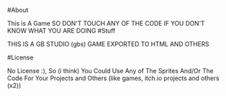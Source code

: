 #About

This is A Game SO DON'T TOUCH ANY OF THE CODE IF YOU DON'T KNOW WHAT YOU ARE DOING
#Stuff

THIS IS A GB STUDIO (gbs) GAME EXPORTED TO HTML AND OTHERS

#License

No License :), So (i think) You Could Use Any of The Sprites And/Or The Code For Your Projects and Others (like games, itch.io projects and others (x2))
